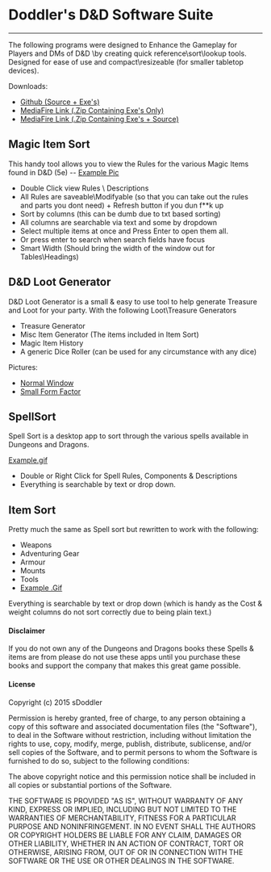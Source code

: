 # Doddler's D&D Software Suite
----
The following programs were designed to Enhance the Gameplay for Players and DMs of D&D \by creating quick reference\sort\lookup tools. Designed for ease of use and compact\resizeable (for smaller tabletop devices).

Downloads:
- [Github (Source + Exe's)](https://github.com/sdoddler/D-D-Software-Suite)
- [MediaFire Link (.Zip Containing Exe's Only)](http://www.mediafire.com/download/7n7edht0085j0e9/D%26D_Software_Suite.zip)
-  [MediaFire Link (.Zip Containing Exe's + Source)](http://www.mediafire.com/download/5ejvupkedgadjp6/D%26D_Software_Suite_%28Source%29.zip)

## Magic Item Sort

This handy tool allows you to view the Rules for the various Magic Items found in D&D (5e) -- [Example Pic](http://imgur.com/uVQnh3J)

  - Double Click view Rules \ Descriptions
  - All Rules are saveable\Modifyable (so that you can take out the rules and parts you dont need) + Refresh button if you dun f**k up
  - Sort by columns (this can be dumb due to txt based sorting)
  - All columns are searchable via text and some by dropdown
  - Select multiple items at once and Press Enter to open them all.
  - Or press enter to search when search fields have focus
  - Smart Width (Should bring the width of the window out for Tables\Headings)

## D&D Loot Generator
D&D Loot Generator is a small & easy to use tool to help generate Treasure and Loot for your party. With the following Loot\Treasure Generators
 
 - Treasure Generator
 - Misc Item Generator (The items included in Item Sort)
 - Magic Item History
 - A generic Dice Roller (can be used for any circumstance with any dice)

Pictures: 
- [Normal Window](http://imgur.com/19TBar0) 
- [Small Form Factor](http://imgur.com/hWPWBC5)

## SpellSort

Spell Sort is a desktop app to sort through the various spells available in Dungeons and Dragons.

[Example.gif](http://imgur.com/P4PZAqb) 

- Double or Right Click for Spell Rules, Components & Descriptions
- Everything is searchable by text or drop down.

## Item Sort
Pretty much the same as Spell sort but rewritten to work with the following: 

- Weapons
- Adventuring Gear
- Armour
- Mounts
- Tools
- [Example .Gif](http://imgur.com/csYB3Rs)

Everything is searchable by text or drop down (which is handy as the Cost & weight columns do not sort correctly due to being plain text.)

#### Disclaimer
If you do not own any of the Dungeons and Dragons books these Spells & items are from please do not use these apps until you purchase these books and support the company that makes this great game possible.
 

#### License
Copyright (c) 2015 sDoddler



Permission is hereby granted, free of charge, to any person obtaining a copy
of this software and associated documentation files (the "Software"), to deal
in the Software without restriction, including without limitation the rights
to use, copy, modify, merge, publish, distribute, sublicense, and/or sell
copies of the Software, and to permit persons to whom the Software is
furnished to do so, subject to the following conditions:



The above copyright notice and this permission notice shall be included in
all copies or substantial portions of the Software.



THE SOFTWARE IS PROVIDED "AS IS", WITHOUT WARRANTY OF ANY KIND, EXPRESS OR
IMPLIED, INCLUDING BUT NOT LIMITED TO THE WARRANTIES OF MERCHANTABILITY,
FITNESS FOR A PARTICULAR PURPOSE AND NONINFRINGEMENT.  IN NO EVENT SHALL THE
AUTHORS OR COPYRIGHT HOLDERS BE LIABLE FOR ANY CLAIM, DAMAGES OR OTHER
LIABILITY, WHETHER IN AN ACTION OF CONTRACT, TORT OR OTHERWISE, ARISING FROM,
OUT OF OR IN CONNECTION WITH THE SOFTWARE OR THE USE OR OTHER DEALINGS IN
THE SOFTWARE.